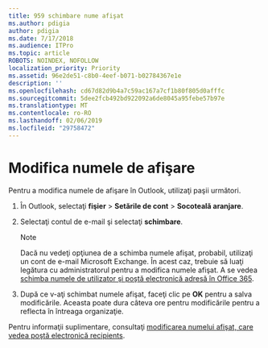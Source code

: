 ```yaml
---
title: 959 schimbare nume afişat
ms.author: pdigia
author: pdigia
ms.date: 7/17/2018
ms.audience: ITPro
ms.topic: article
ROBOTS: NOINDEX, NOFOLLOW
localization_priority: Priority
ms.assetid: 96e2de51-c8b0-4eef-b071-b02784367e1e
description: ''
ms.openlocfilehash: cd67d82d9b4a7c59ac167a7cf1b80f805d0afffc
ms.sourcegitcommit: 5dee2fcb492bd922092a6de8045a95febe57b97e
ms.translationtype: MT
ms.contentlocale: ro-RO
ms.lasthandoff: 02/06/2019
ms.locfileid: "29758472"
---
```

# <a name="change-your-display-name"></a>Modifica numele de afişare
  
Pentru a modifica numele de afişare în Outlook, utilizaţi paşii următori.
  
1. În Outlook, selectaţi **fişier** \> **Setările de cont** \> **Socoteală aranjare**.
    
2. Selectaţi contul de e-mail şi selectaţi **schimbare**.
    
    > [!NOTE]
    > Dacă nu vedeţi opţiunea de a schimba numele afişat, probabil, utilizaţi un cont de e-mail Microsoft Exchange. În acest caz, trebuie să luaţi legătura cu administratorul pentru a modifica numele afişat. A se vedea [schimba numele de utilizator şi poştă electronică adresă în Office 365](https://support.office.com/article/fb5ac074-e203-4e1f-9843-b9d1a3e03297.aspx). 
  
3. După ce v-aţi schimbat numele afişat, faceţi clic pe **OK** pentru a salva modificările. Aceasta poate dura câteva ore pentru modificările pentru a reflecta în întreaga organizaţie. 
    
Pentru informaţii suplimentare, consultaţi [modificarea numelui afişat, care vedea poştă electronică recipients](https://support.office.com/article/2b53331a-ba2a-4803-88dc-ac9fe376c8a9.aspx).
  

